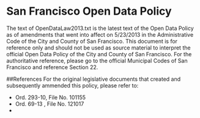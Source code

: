 San Francisco Open Data Policy
===================================
The text of OpenDataLaw2013.txt is the latest text of the Open Data Policy as of amendments that went into affect on 5/23/2013 in the Administrative Code of the City and County of San Francisco.  This document is for reference only and should not be used as source material to interpret the official Open Data Policy of the City and County of San Francisco.  For the authoritative reference, please go to the official Municipal Codes of San Francisco and reference Section 22.

##References
For the original legislative documents that created and subsequently ammended this policy, please refer to:
- Ord. 293-10, File No. 101155
- Ord. 69-13 , File No. 121017
-